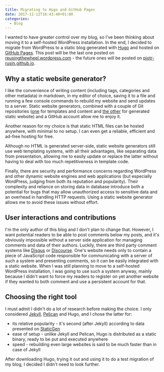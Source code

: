 ```yaml
---
title: Migrating to Hugo and GitHub Pages
date: 2017-11-12T16:43:40+01:00
categories:
  - Blog
---
```


I wanted to have greater control over my blog, so I've been thinking about moving it to a self-hosted WordPress installation. In the end, I decided to migrate from WordPress to a static blog generated with [Hugo][1] and hosted on [GitHub Pages][2]. This post will be the last one posted on [reusingthewheel.wordpress.com][3] - the future ones will be posted on [piotr-rusin.github.io][4].

[1]: https://gohugo.io/
[2]: https://pages.github.com/
[3]: https://reusingthewheel.wordpress.com/
[4]: https://piotr-rusin.github.io

<!--more-->

## Why a static website generator?

I like the convenience of writing content (including tags, categories and other metadata) in markdown, in my editor of choice, saving it to a file and running a few console commands to rebuild my website and send updates to a server. Static website generators, combined with a couple of Git repositories ([one][5] for templates and content and [the other][6] for generated static website) and a GitHub account allow me to enjoy it.

[5]: https://github.com/piotr-rusin/reusingthewheel
[6]: https://github.com/piotr-rusin/piotr-rusin.github.io

Another reason for my choice is that static HTML files can be hosted anywhere, with minimal to no setup. I can even get a reliable, efficient and ad-free hosting for free.

Although no HTML is generated server-side, static website generators still use web templating systems, with all their advantages, like separating data from presentation, allowing me to easily update or replace the latter without having to deal with too much repetitiveness in template code.

Finally, there are security and performance concerns regarding WordPress and other dynamic website engines and web applications (but especially WordPress, judging from both its reputation and popularity). Their complexity and reliance on storing data in database introduce both a potential for bugs that may allow unauthorized access to sensitive data and an overhead in handling HTTP requests. Using a static website generator allows me to avoid these issues without effort.

## User interactions and contributions

I'm the only author of this blog and I don't plan to change that. However, I want potential readers to be able to post comments below my posts, and it's obviously impossible without a server side application for managing comments and data of their authors. Luckily, there are third party comment systems like [Disqus][7] or [Discourse][8]. One's website needs only to contain a piece of JavaScript code responsible for communicating with a server of such a system and presenting comments, so it can be easily integrated with a static website. When I was still planning to move to a self-hosted WordPress installation, I was going to use such a system anyway, mainly because I didn't want to force my readers to register on yet another website if they wanted to both comment and use a persistent account for that.

[7]: https://disqus.com/
[8]: https://www.discourse.org/

## Choosing the right tool

I must admit I didn't do a lot of research before making the choice. I only considered [Jekyll][9], [Pelican][10] and Hugo, and I chose the latter for:

* its relative popularity - it's second (after Jekyll) according to data presented on [StaticGen][11]
* ease of setup - unlike Jekyll and Pelican, Hugo is distributed as a static binary, ready to be put and executed anywhere
* speed - rebuilding even large websites is said to be much faster than in case of Jekyll

After downloading Hugo, trying it out and using it to do a test migration of my blog, I decided I didn't need to look further.

[9]: https://jekyllrb.com/
[10]: https://github.com/getpelican/pelican
[11]: https://www.staticgen.com/

